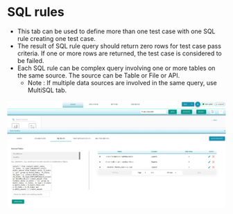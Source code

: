 # SQL rules

 

* This tab can be used to define more than one test case with one SQL rule creating one test case.
* The result of SQL rule query should return zero rows for test case pass criteria. If one or more rows are returned, the test case is considered to be failed.
* Each SQL rule can be complex query involving one or more tables on the same source. The source can be Table or File or API. 
  * Note : If multiple data sources are involved in the same query, use MultiSQL tab.

![SQL Rules](../../../../.gitbook/assets/singlesourcesql%20%281%29.jpg)





